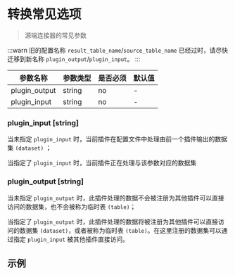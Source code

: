 # 转换常见选项

> 源端连接器的常见参数

:::warn
旧的配置名称 `result_table_name`/`source_table_name` 已经过时，请尽快迁移到新名称 `plugin_output`/`plugin_input`。
:::

| 参数名称          | 参数类型   | 是否必须 | 默认值 |
|---------------|--------|------|-----|
| plugin_output | string | no   | -   |
| plugin_input  | string | no   | -   |

### plugin_input [string]

当未指定 `plugin_input` 时，当前插件在配置文件中处理由前一个插件输出的数据集 `(dataset)` ；

当指定了 `plugin_input` 时，当前插件正在处理与该参数对应的数据集

### plugin_output [string]

当未指定 `plugin_output` 时，此插件处理的数据不会被注册为其他插件可以直接访问的数据集，也不会被称为临时表 `(table)`；

当指定了 `plugin_output` 时，此插件处理的数据将被注册为其他插件可以直接访问的数据集 `(dataset)`，或者被称为临时表 `(table)`。在这里注册的数据集可以通过指定 `plugin_input` 被其他插件直接访问。

## 示例

